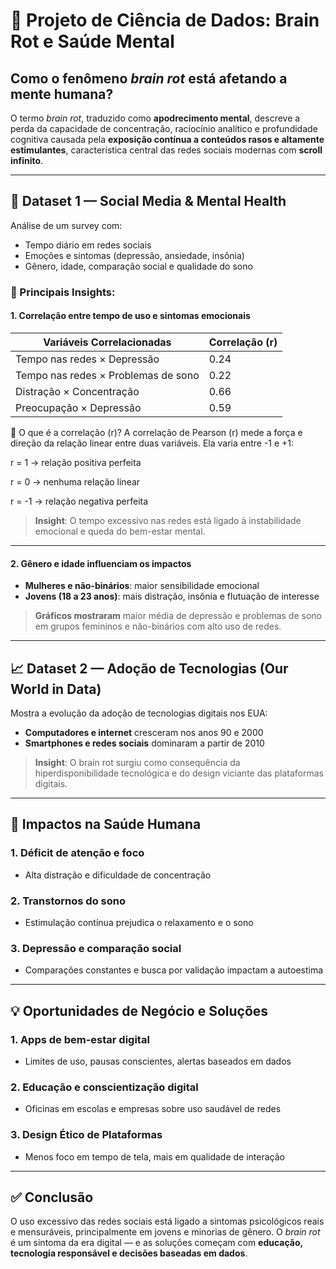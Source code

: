 # 🧠 Projeto de Ciência de Dados: Brain Rot e Saúde Mental

## Como o fenômeno *brain rot* está afetando a mente humana?

O termo *brain rot*, traduzido como **apodrecimento mental**, descreve a perda da capacidade de concentração, raciocínio analítico e profundidade cognitiva causada pela **exposição contínua a conteúdos rasos e altamente estimulantes**, característica central das redes sociais modernas com **scroll infinito**.

---

## 🧪 Dataset 1 — Social Media & Mental Health

Análise de um survey com:
- Tempo diário em redes sociais
- Emoções e sintomas (depressão, ansiedade, insônia)
- Gênero, idade, comparação social e qualidade do sono

### 📌 Principais Insights:

#### 1. Correlação entre tempo de uso e sintomas emocionais

| Variáveis Correlacionadas              | Correlação (r) |
|----------------------------------------|----------------|
| Tempo nas redes × Depressão            | 0.24           |
| Tempo nas redes × Problemas de sono    | 0.22           |
| Distração × Concentração               | 0.66           |
| Preocupação × Depressão                | 0.59           |

📘 O que é a correlação (r)?
A correlação de Pearson (r) mede a força e direção da relação linear entre duas variáveis. Ela varia entre -1 e +1:

r = 1 → relação positiva perfeita

r = 0 → nenhuma relação linear

r = -1 → relação negativa perfeita


> **Insight**: O tempo excessivo nas redes está ligado à instabilidade emocional e queda do bem-estar mental.

---

#### 2. Gênero e idade influenciam os impactos

- **Mulheres e não-binários**: maior sensibilidade emocional
- **Jovens (18 a 23 anos)**: mais distração, insônia e flutuação de interesse

> **Gráficos mostraram** maior média de depressão e problemas de sono em grupos femininos e não-binários com alto uso de redes.

---

## 📈 Dataset 2 — Adoção de Tecnologias (Our World in Data)

Mostra a evolução da adoção de tecnologias digitais nos EUA:

- **Computadores e internet** cresceram nos anos 90 e 2000
- **Smartphones e redes sociais** dominaram a partir de 2010

> **Insight**: O brain rot surgiu como consequência da hiperdisponibilidade tecnológica e do design viciante das plataformas digitais.

---

## 🧠 Impactos na Saúde Humana

### 1. Déficit de atenção e foco
- Alta distração e dificuldade de concentração

### 2. Transtornos do sono
- Estimulação contínua prejudica o relaxamento e o sono

### 3. Depressão e comparação social
- Comparações constantes e busca por validação impactam a autoestima

---

## 💡 Oportunidades de Negócio e Soluções

### 1. Apps de bem-estar digital
- Limites de uso, pausas conscientes, alertas baseados em dados

### 2. Educação e conscientização digital
- Oficinas em escolas e empresas sobre uso saudável de redes

### 3. Design Ético de Plataformas
- Menos foco em tempo de tela, mais em qualidade de interação

---

## ✅ Conclusão

O uso excessivo das redes sociais está ligado a sintomas psicológicos reais e mensuráveis, principalmente em jovens e minorias de gênero. O *brain rot* é um sintoma da era digital — e as soluções começam com **educação, tecnologia responsável e decisões baseadas em dados**.

